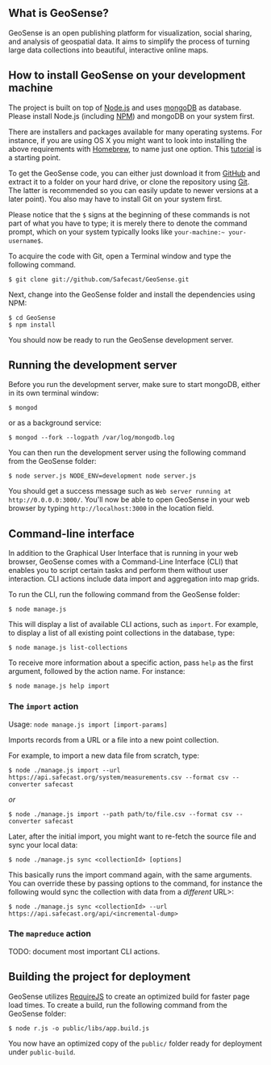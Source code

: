 ## What is GeoSense?

GeoSense is an open publishing platform for visualization, social sharing, and analysis of geospatial data. It aims to simplify the process of turning large 
data collections into beautiful, interactive online maps.

## How to install GeoSense on your development machine

The project is built on top of [Node.js](http://nodejs.org/) and uses 
[mongoDB](http://www.mongodb.org/) as database. Please install Node.js 
(including [NPM](https://npmjs.org/)) and mongoDB on your system first.

There are installers and packages available for many operating systems. For 
instance, if you are using OS X you might want to look into installing the 
above requirements with [Homebrew](http://mxcl.github.com/homebrew/), to name 
just one option. This 
[tutorial](http://dreamerslab.com/blog/en/how-to-setup-a-node-js-development-environment-on-mac-osx-lion/) 
is a starting point.

To get the GeoSense code, you can either just download it from 
[GitHub](https://github.com/Safecast/GeoSense) and extract it to a folder on
your hard drive, or clone the repository using [Git](http://git-scm.com/). 
The latter is recommended so you can easily update to newer versions at a 
later point). You also may have to install Git on your system first.

Please notice that the `$` signs at the beginning of these commands
is not part of what you have to type; it is merely there to denote the command
prompt, which on your system typically looks like `your-machine:~ your-username$`.

To acquire the code with Git, open a Terminal window and type the following
command. 

	$ git clone git://github.com/Safecast/GeoSense.git

Next, change into the GeoSense folder and install the dependencies using NPM:

	$ cd GeoSense
	$ npm install

You should now be ready to run the GeoSense development server.


## Running the development server

Before you run the development server, make sure to start mongoDB, either in 
its own terminal window:

	$ mongod

or as a background service:

	$ mongod --fork --logpath /var/log/mongodb.log

You can then run the development server using the following command from the 
GeoSense folder:

	$ node server.js NODE_ENV=development node server.js

You should get a success message such as `Web server running at 
http://0.0.0.0:3000/`. You'll now be able to open GeoSense in your web
browser by typing `http://localhost:3000` in the location field.


## Command-line interface

In addition to the Graphical User Interface that is running in your web 
browser, GeoSense comes with a Command-Line Interface (CLI) that enables you 
to script certain tasks and perform them without user interaction. CLI actions 
include data import and aggregation into map grids.

To run the CLI, run the following command from the GeoSense folder:

	$ node manage.js

This will display a list of available CLI actions, such as `import`. For 
example, to display a list of all existing point collections in the database, 
type:

	$ node manage.js list-collections

To receive more information about a specific action, pass `help` as the first 
argument, followed by the action name. For instance:

	$ node manage.js help import


### The `import` action

Usage: `node manage.js import [import-params]`

Imports records from a URL or a file into a new point collection.

For example, to import a new data file from scratch, type:

	$ node ./manage.js import --url https://api.safecast.org/system/measurements.csv --format csv --converter safecast

*or*

	$ node ./manage.js import --path path/to/file.csv --format csv --converter safecast

Later, after the initial import, you might want to re-fetch the source file and sync your local data:

	$ node ./manage.js sync <collectionId> [options]

This basically runs the import command again, with the same arguments. You can override these by passing options to the command, for instance the following would sync the collection with data from a *different* URL>:

	$ node ./manage.js sync <collectionId> --url https://api.safecast.org/api/<incremental-dump>


### The `mapreduce` action

TODO: document most important CLI actions.


## Building the project for deployment

GeoSense utilizes [RequireJS](http://requirejs.org/) to create an optimized 
build for faster page load times. To create a build, run the following command 
from the GeoSense folder:

	$ node r.js -o public/libs/app.build.js

You now have an optimized copy of the `public/` folder ready for deployment 
under `public-build`.
